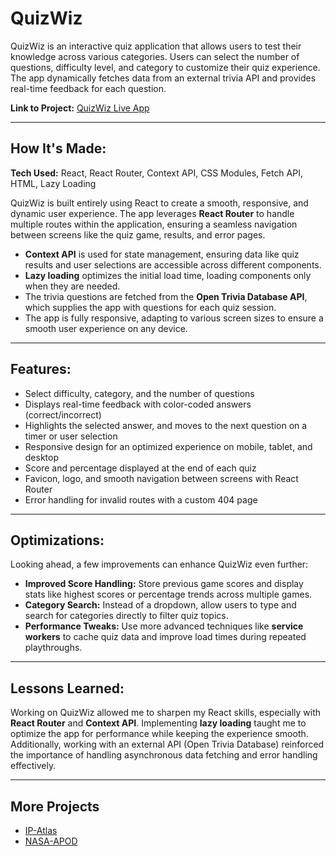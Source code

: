 # QuizWiz

QuizWiz is an interactive quiz application that allows users to test their knowledge across various categories. Users can select the number of questions, difficulty level, and category to customize their quiz experience. The app dynamically fetches data from an external trivia API and provides real-time feedback for each question.

**Link to Project:** [QuizWiz Live App](https://stathiskotanidis-quizwiz.netlify.app/)

---

## How It's Made:

**Tech Used:** React, React Router, Context API, CSS Modules, Fetch API, HTML, Lazy Loading

QuizWiz is built entirely using React to create a smooth, responsive, and dynamic user experience. The app leverages **React Router** to handle multiple routes within the application, ensuring a seamless navigation between screens like the quiz game, results, and error pages. 

- **Context API** is used for state management, ensuring data like quiz results and user selections are accessible across different components.
- **Lazy loading** optimizes the initial load time, loading components only when they are needed.
- The trivia questions are fetched from the **Open Trivia Database API**, which supplies the app with questions for each quiz session.
- The app is fully responsive, adapting to various screen sizes to ensure a smooth user experience on any device.

---

## Features:
- Select difficulty, category, and the number of questions
- Displays real-time feedback with color-coded answers (correct/incorrect)
- Highlights the selected answer, and moves to the next question on a timer or user selection
- Responsive design for an optimized experience on mobile, tablet, and desktop
- Score and percentage displayed at the end of each quiz
- Favicon, logo, and smooth navigation between screens with React Router
- Error handling for invalid routes with a custom 404 page

---

## Optimizations:

Looking ahead, a few improvements can enhance QuizWiz even further:
- **Improved Score Handling:** Store previous game scores and display stats like highest scores or percentage trends across multiple games.
- **Category Search:** Instead of a dropdown, allow users to type and search for categories directly to filter quiz topics.
- **Performance Tweaks:** Use more advanced techniques like **service workers** to cache quiz data and improve load times during repeated playthroughs.

---

## Lessons Learned:

Working on QuizWiz allowed me to sharpen my React skills, especially with **React Router** and **Context API**. Implementing **lazy loading** taught me to optimize the app for performance while keeping the experience smooth. Additionally, working with an external API (Open Trivia Database) reinforced the importance of handling asynchronous data fetching and error handling effectively.

---

## More Projects

- [IP-Atlas](https://stathiskotanidis.github.io/IP-Atlas/)
- [NASA-APOD](https://stathiskotanidis.github.io/Nasa-APOD/)

